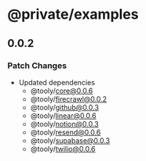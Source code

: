 # @private/examples

## 0.0.2

### Patch Changes

- Updated dependencies
  - @tooly/core@0.0.6
  - @tooly/firecrawl@0.0.2
  - @tooly/github@0.0.3
  - @tooly/linear@0.0.6
  - @tooly/notion@0.0.3
  - @tooly/resend@0.0.6
  - @tooly/supabase@0.0.3
  - @tooly/twilio@0.0.6
